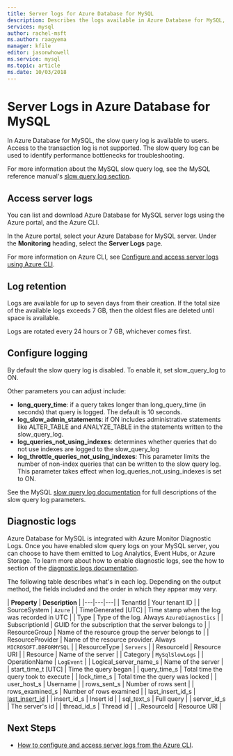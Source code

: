 ```yaml
---
title: Server logs for Azure Database for MySQL
description: Describes the logs available in Azure Database for MySQL, and the available parameters for enabling different logging levels.
services: mysql
author: rachel-msft
ms.author: raagyema
manager: kfile
editor: jasonwhowell
ms.service: mysql
ms.topic: article
ms.date: 10/03/2018
---
```

# Server Logs in Azure Database for MySQL
In Azure Database for MySQL, the slow query log is available to users. Access to the transaction log is not supported. The slow query log can be used to identify performance bottlenecks for troubleshooting. 

For more information about the MySQL slow query log, see the MySQL reference manual's [slow query log section](https://dev.mysql.com/doc/refman/5.7/en/slow-query-log.html).

## Access server logs
You can list and download Azure Database for MySQL server logs using the Azure portal, and the Azure CLI.

In the Azure portal, select your Azure Database for MySQL server. Under the **Monitoring** heading, select the **Server Logs** page.

For more information on Azure CLI, see [Configure and access server logs using Azure CLI](howto-configure-server-logs-in-cli.md).

## Log retention
Logs are available for up to seven days from their creation. If the total size of the available logs exceeds 7 GB, then the oldest files are deleted until space is available. 

Logs are rotated every 24 hours or 7 GB, whichever comes first.


## Configure logging 
By default the slow query log is disabled. To enable it, set slow_query_log to ON.

Other parameters you can adjust include:

- **long_query_time**: if a query takes longer than long_query_time (in seconds) that query is logged. The default is 10 seconds.
- **log_slow_admin_statements**: if ON includes administrative statements like ALTER_TABLE and ANALYZE_TABLE in the statements written to the slow_query_log.
- **log_queries_not_using_indexes**: determines whether queries that do not use indexes are logged to the slow_query_log
- **log_throttle_queries_not_using_indexes**: This parameter limits the number of non-index queries that can be written to the slow query log. This parameter takes effect when log_queries_not_using_indexes is set to ON.

See the MySQL [slow query log documentation](https://dev.mysql.com/doc/refman/5.7/en/slow-query-log.html) for full descriptions of the slow query log parameters.

## Diagnostic logs
Azure Database for MySQL is integrated with Azure Monitor Diagnostic Logs. Once you have enabled slow query logs on your MySQL server, you can choose to have them emitted to Log Analytics, Event Hubs, or Azure Storage. To learn more about how to enable diagnostic logs, see the how to section of the [diagnostic logs documentation](../azure-monitor/platform/diagnostic-logs-overview.md).

The following table describes what's in each log. Depending on the output method, the fields included and the order in which they appear may vary.

| **Property** | **Description** |
|---|---|---|
| TenantId | Your tenant ID |
| SourceSystem | `Azure` |
| TimeGenerated [UTC] | Time stamp when the log was recorded in UTC |
| Type | Type of the log. Always `AzureDiagnostics` |
| SubscriptionId | GUID for the subscription that the server belongs to |
| ResourceGroup | Name of the resource group the server belongs to |
| ResourceProvider | Name of the resource provider. Always `MICROSOFT.DBFORMYSQL` |
| ResourceType | `Servers` |
| ResourceId | Resource URI |
| Resource | Name of the server |
| Category | `MySqlSlowLogs` |
| OperationName | `LogEvent` |
| Logical_server_name_s | Name of the server |
| start_time_t [UTC] | Time the query began |
| query_time_s | Total time the query took to execute |
| lock_time_s | Total time the query was locked |
| user_host_s | Username |
| rows_sent_s | Number of rows sent |
| rows_examined_s | Number of rows examined |
| last_insert_id_s | [last_insert_id](https://dev.mysql.com/doc/refman/8.0/en/information-functions.html#function_last-insert-id) |
| insert_id_s | Insert id |
| sql_text_s | Full query |
| server_id_s | The server's id |
| thread_id_s | Thread id |
| \_ResourceId | Resource URI |

## Next Steps
- [How to configure and access server logs from the Azure CLI](howto-configure-server-logs-in-cli.md).
